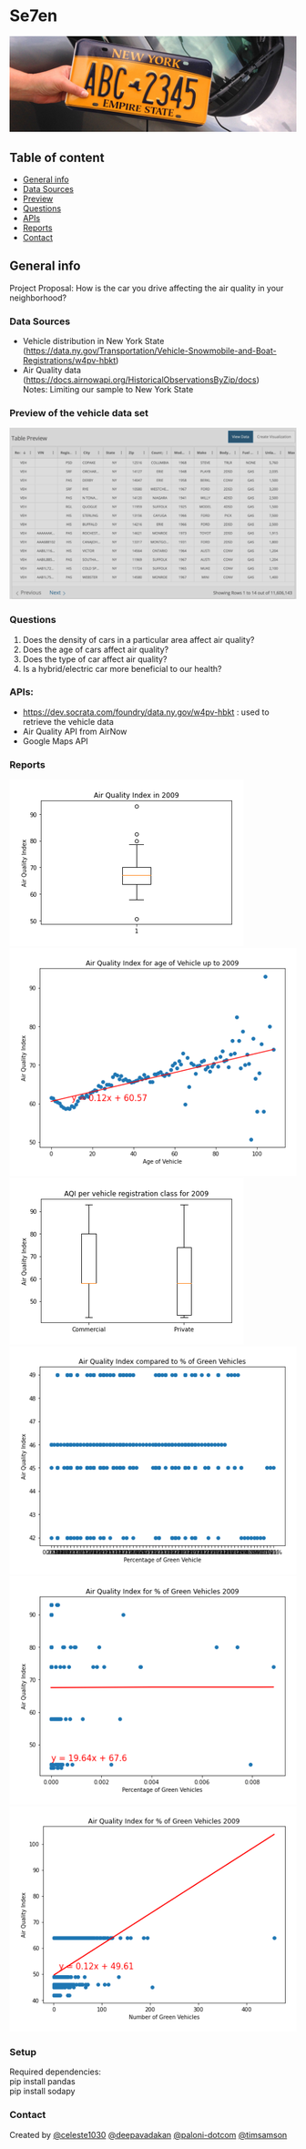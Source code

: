 # Se7en

![NY plate](Images/renew_registration_hero.jpg)

## Table of content
* [General info](#general-info)
* [Data Sources](#data_sources)
* [Preview](#preview)
* [Questions](#questions)
* [APIs](#APIs)
* [Reports](#reports)
* [Contact](#contact)

## General info
Project Proposal: How is the car you drive affecting the air quality in your neighborhood?

### Data Sources
* Vehicle distribution in New York State (https://data.ny.gov/Transportation/Vehicle-Snowmobile-and-Boat-Registrations/w4pv-hbkt)  
* Air Quality data  (https://docs.airnowapi.org/HistoricalObservationsByZip/docs)  
Notes: Limiting our sample to New York State

### Preview of the vehicle data set

![alt text](Images/sampletabledata.png)

### Questions
1. Does the density of cars in a particular area affect air quality?
2. Does the age of cars affect air quality?
3. Does the type of car affect air quality?
4. Is a hybrid/electric car more beneficial to our health?

### APIs:
* https://dev.socrata.com/foundry/data.ny.gov/w4pv-hbkt : used to retrieve the vehicle data
* Air Quality API from AirNow
* Google Maps API

### Reports
![AQI_veh_age_box_2009](Images/AQI_veh_age_box_2009.png)
![AQI_veh_age_scatter_2009](Images/AQI_veh_age_scatter_2009.png)
![reg_class_aqi_2009](Images/reg_class_aqi_2009.png)
![AQI_Vehicle_Type](Images/AQI_Vehicle_Type.png)
![AQI_Green_Percent_2009](Images/AQI_Green_Percent_2009.png)
![AQI_Green_2009](Images/AQI_Green_2009.png)

### Setup
Required dependencies:  
pip install pandas  
pip install sodapy

### Contact
Created by 
[@celeste1030](https://github.com/) 
[@deepavadakan](https://github.com/) 
[@paloni-dotcom](https://github.com/) 
[@timsamson](https://github.com/) 
